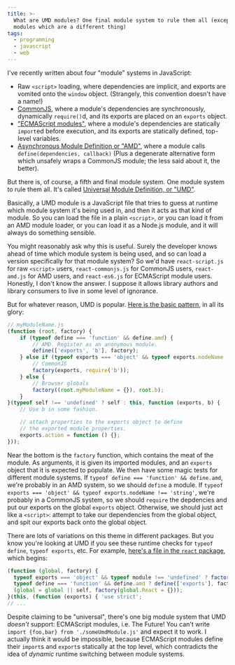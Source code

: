 ```yaml
---
title: >-
  What are UMD modules? One final module system to rule them all (except ES
  modules which are a different thing)
tags:
  - programming
  - javascript
  - web
---
```


I've recently written about four "module" systems in JavaScript:

* Raw `<script>` loading, where dependencies are implicit, 
  and exports are vomited onto the `window` object.
  (Strangely, this convention doesn't have a name!)
* [CommonJS](/2020/09/27/what-does-the-require-function-do-in-nodejs/),
  where a module's dependencies are synchronously, dynamically `require()`d,
  and its exports are placed on an `exports` object.
* ["ECMAScript modules"](/2020/09/25/javascript-modules-for-grumpy-developers-from-2005/),
  where a module's dependencies are statically `import`ed before execution,
  and its exports are statically defined, top-level variables.
* [Asynchronous Module Definition or "AMD"](/2020/10/03/what-are-amd-modules/),
  where a module calls `define(dependencies, callback)`
  (Plus a degenerate alternative form which unsafely wraps a CommonJS module;
  the less said about it, the better).

But there is, of course, a fifth and final module system.
One module system to rule them all.
It's called [Universal Module Definition, or "UMD"](https://github.com/umdjs/umd).

Basically, a UMD module is a JavaScript file
that tries to guess at runtime which module system it's being used in,
and then it acts as that kind of module.
So you can load the file in a plain `<script>`,
or you can load it from an AMD module loader,
or you can load it as a Node.js module,
and it will always do something sensible.

You might reasonably ask why this is useful.
Surely the developer knows ahead of time which module system is being used,
and so can load a version specifically for that module system?
So we'd have `react-script.js` for raw `<script>` users, 
`react-commonjs.js` for CommonJS users,
`react-amd.js` for AMD users,
and `react-es6.js` for ECMAScript module users.
Honestly, I don't know the answer.
I suppose it allows library authors and library consumers 
to live in some level of ignorance.

But for whatever reason, UMD is popular.
[Here is the basic pattern](https://github.com/umdjs/umd/blob/master/templates/commonjsStrict.js), 
in all its glory:

```js
// myModuleName.js
(function (root, factory) {
    if (typeof define === 'function' && define.amd) {
        // AMD. Register as an anonymous module.
        define(['exports', 'b'], factory);
    } else if (typeof exports === 'object' && typeof exports.nodeName !== 'string') {
        // CommonJS
        factory(exports, require('b'));
    } else {
        // Browser globals
        factory((root.myModuleName = {}), root.b);
    }
}(typeof self !== 'undefined' ? self : this, function (exports, b) {
    // Use b in some fashion.

    // attach properties to the exports object to define
    // the exported module properties.
    exports.action = function () {};
}));
```

Near the bottom is the `factory` function, which contains the meat of the module.
As arguments,
it is given its imported modules,
and an `exports` object that it is expected to populate.
We then have some magic tests for different module systems.
If `typeof define === 'function' && define.amd`,
we're probably in an AMD system,
so we should `define` a module.
If `typeof exports === 'object' && typeof exports.nodeName !== 'string'`,
we're probably in a CommonJS system,
so we should `require` the depdencies and put our exports on the global `exports` object.
Otherwise, we should just act like a `<script>`:
attempt to take our dependencies from the global object,
and spit our exports back onto the global object.

There are lots of variations on this theme in different packages.
But you know you're looking at UMD 
if you see these runtime checks for `typeof define`, `typeof exports`, etc.
For example, [here's a file in the `react` package](https://unpkg.com/browse/react@16.13.1/umd/react.development.js),
which begins:

```js
(function (global, factory) {
  typeof exports === 'object' && typeof module !== 'undefined' ? factory(exports) :
  typeof define === 'function' && define.amd ? define(['exports'], factory) :
  (global = global || self, factory(global.React = {}));
}(this, (function (exports) { 'use strict';
// ...
```

Despite claiming to be "universal",
there's one big module system that UMD _doesn't_ support:
ECMAScript modules, i.e. The Future!
You can't write `import {foo,bar} from './someUmdModule.js'` and expect it to work.
I actually think it would be impossible,
because ECMAScript modules define their `import`s and `export`s statically at the top level,
which contradicts the idea of _dynamic_ runtime switching between module systems.
